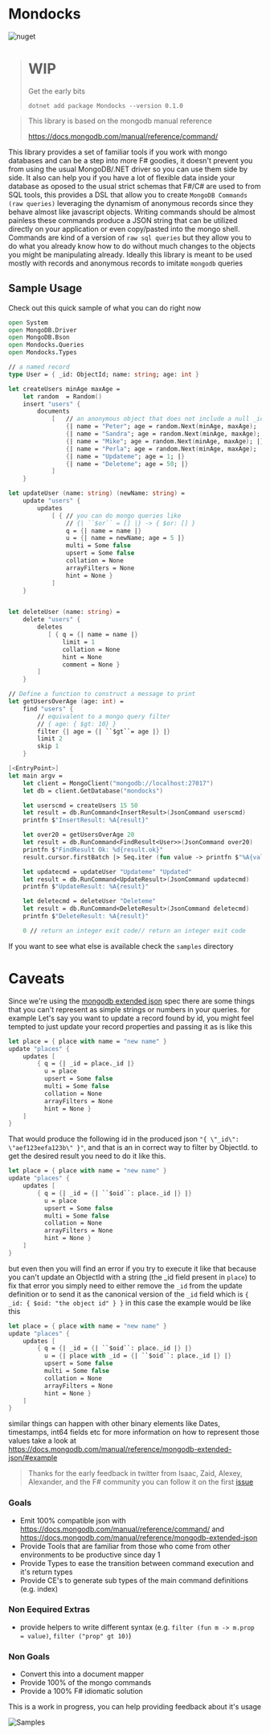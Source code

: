 [mongodb extended json]: https://docs.mongodb.com/manual/reference/mongodb-extended-json/

# Mondocks

![nuget](https://badgen.net/nuget/v/mondocks/pre)

> # WIP
>
> Get the early bits
>
> ```
> dotnet add package Mondocks --version 0.1.0
> ```

> This library is based on the mongodb manual reference
>
> https://docs.mongodb.com/manual/reference/command/

This library provides a set of familiar tools if you work with mongo databases and can be a step into more F# goodies, it doesn't prevent you from using the usual MongoDB/.NET driver so you can use them side by side. It also can help you if you have a lot of flexible data inside your database as oposed to the usual strict schemas that F#/C# are used to from SQL tools, this provides a DSL that allow you to create `MongoDB Commands (raw queries)` leveraging the dynamism of anonymous records since they behave almost like javascript objects.
Writing commands should be almost painless these commands produce a JSON string that can be utilized directly on your application or even copy/pasted into the mongo shell.
Commands are kind of a version of `raw sql queries` but they allow you to do what you already know how to do without much changes to the objects you might be manipulating already.
Ideally this library is meant to be used mostly with records and anonymous records to imitate `mongodb` queries

## Sample Usage

Check out this quick sample of what you can do right now

```fsharp
open System
open MongoDB.Driver
open MongoDB.Bson
open Mondocks.Queries
open Mondocks.Types

// a named record
type User = { _id: ObjectId; name: string; age: int }

let createUsers minAge maxAge =
    let random  = Random()
    insert "users" {
        documents
            [   // an anonymous object that does not include a null _id
                {| name = "Peter"; age = random.Next(minAge, maxAge); |}
                {| name = "Sandra"; age = random.Next(minAge, maxAge); |}
                {| name = "Mike"; age = random.Next(minAge, maxAge); |}
                {| name = "Perla"; age = random.Next(minAge, maxAge); |}
                {| name = "Updateme"; age = 1; |}
                {| name = "Deleteme"; age = 50; |}
            ]
    }

let updateUser (name: string) (newName: string) =
    update "users" {
        updates
            [ { // you can do mongo queries like
                // {| ``$or`` = [] |} -> { $or: [] }
                q = {| name = name |}
                u = {| name = newName; age = 5 |}
                multi = Some false
                upsert = Some false
                collation = None
                arrayFilters = None
                hint = None }
            ]
    }


let deleteUser (name: string) =
    delete "users" {
        deletes
           [ { q = {| name = name |}
               limit = 1
               collation = None
               hint = None
               comment = None }
        ]
    }

// Define a function to construct a message to print
let getUsersOverAge (age: int) =
    find "users" {
        // equivalent to a mongo query filter
        // { age: { $gt: 10} }
        filter {| age = {| ``$gt``= age |} |}
        limit 2
        skip 1
    }

[<EntryPoint>]
let main argv =
    let client = MongoClient("mongodb://localhost:27017")
    let db = client.GetDatabase("mondocks")

    let userscmd = createUsers 15 50
    let result = db.RunCommand<InsertResult>(JsonCommand userscmd)
    printfn $"InsertResult: %A{result}"

    let over20 = getUsersOverAge 20
    let result = db.RunCommand<FindResult<User>>(JsonCommand over20)
    printfn $"FindResult Ok: %d{result.ok}"
    result.cursor.firstBatch |> Seq.iter (fun value -> printfn $"%A{value}")

    let updatecmd = updateUser "Updateme" "Updated"
    let result = db.RunCommand<UpdateResult>(JsonCommand updatecmd)
    printfn $"UpdateResult: %A{result}"

    let deletecmd = deleteUser "Deleteme"
    let result = db.RunCommand<DeleteResult>(JsonCommand deletecmd)
    printfn $"DeleteResult: %A{result}"

    0 // return an integer exit code// return an integer exit code
```

If you want to see what else is available check the `samples` directory

# Caveats

Since we're using the [mongodb extended json] spec there are some things that you can't represent as simple strings or numbers in your queries. for example
Let's say you want to update a record found by id, you might feel tempted to just update your record properties and passing it as is like this

```fsharp
let place = { place with name = "new name" }
update "places" {
    updates [
        { q = {| _id = place._id |}
          u = place
          upsert = Some false
          multi = Some false
          collation = None
          arrayFilters = None
          hint = None }
    ]
}
```

That would produce the following id in the produced json `"{ \"_id\": \"aef123eefa123b\" }"`, and that is an in correct way to filter by ObjectId. to get the desired result you need to do it like this.

```fsharp
let place = { place with name = "new name" }
update "places" {
    updates [
        { q = {| _id = {| ``$oid``: place._id |} |}
          u = place
          upsert = Some false
          multi = Some false
          collation = None
          arrayFilters = None
          hint = None }
    ]
}
```

but even then you will find an error if you try to execute it like that because you can't update an ObjectId with a string (the \_id field present in `place`) to fix that error you simply need to either remove the `_id` from the update definition or to send it as the canonical version of the `_id` field which is `{ _id: { $oid: "the object id" } }` in this case the example would be like this

```fsharp
let place = { place with name = "new name" }
update "places" {
    updates [
        { q = {| _id = {| ``$oid``: place._id |} |}
          u = {| place with _id = {| ``$oid``: place._id |} |}
          upsert = Some false
          multi = Some false
          collation = None
          arrayFilters = None
          hint = None }
    ]
}
```

similar things can happen with other binary elements like Dates, timestamps, int64 fields etc for more information on how to represent those values take a look at
https://docs.mongodb.com/manual/reference/mongodb-extended-json/#example

> Thanks for the early feedback in twitter from Isaac, Zaid, Alexey, Alexander, and the F# community
> you can follow it on the first [issue](https://github.com/AngelMunoz/Mondocks/issues/1)

### Goals

- Emit 100% compatible json with https://docs.mongodb.com/manual/reference/command/ and https://docs.mongodb.com/manual/reference/mongodb-extended-json
- Provide Tools that are familiar from those who come from other environments to be productive since day 1
- Provide Types to ease the transition between command execution and it's return types
- Provide CE's to generate sub types of the main command definitions (e.g. index)

### Non Eequired Extras

- provide helpers to write different syntax (e.g. `filter (fun m -> m.prop = value)`, `filter ("prop" gt 10)`)

### Non Goals

- Convert this into a document mapper
- Provide 100% of the mongo commands
- Provide a 100% F# idiomatic solution

This is a work in progress, you can help providing feedback about it's usage

![Samples](./2020-11-22_14-51.png)
